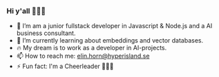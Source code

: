 ### Hi y'all 🙋🏼‍♀️

- 🔭 I’m am a junior fullstack developer in Javascript & Node.js and a AI business consultant.
- 🌱 I’m currently learning about embeddings and vector databases.
- 🔥 My dream is to work as a developer in AI-projects.
- 📫 How to reach me: elin.horn@hyperisland.se
- ⚡ Fun fact: I'm a Cheerleader 🤸🏼‍♀️ 

